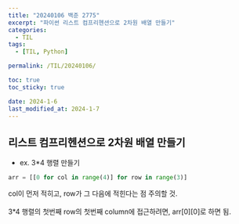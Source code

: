 ```yaml
---
title: "20240106 백준 2775"
excerpt: "파이썬 리스트 컴프리헨션으로 2차원 배열 만들기"
categories:
  - TIL
tags:
  - [TIL, Python]

permalink: /TIL/20240106/

toc: true
toc_sticky: true

date: 2024-1-6
last_modified_at: 2024-1-7
---
```


## 리스트 컴프리헨션으로 2차원 배열 만들기
- ex. 3*4 행렬 만들기
```python
arr = [[0 for col in range(4)] for row in range(3)]
```
col이 먼저 적히고, row가 그 다음에 적힌다는 점 주의할 것.<br><br>
3*4 행렬의 첫번째 row의 첫번째 column에 접근하려면, arr[0][0]로 하면 됨.
